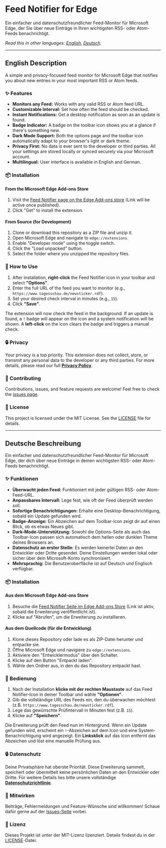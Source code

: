 # Feed Notifier for Edge

Ein einfacher und datenschutzfreundlicher Feed-Monitor für Microsoft Edge, der Sie über neue Einträge in Ihren wichtigsten RSS- oder Atom-Feeds benachrichtigt.

*Read this in other languages: [English](#english-description), [Deutsch](#deutsche-beschreibung).*

---

## English Description

A simple and privacy-focused feed monitor for Microsoft Edge that notifies you about new entries in your most important RSS or Atom feeds.



### ✨ Features

* **Monitors any Feed:** Works with any valid RSS or Atom feed URL.
* **Customizable Interval:** Set how often the feed should be checked.
* **Instant Notifications:** Get a desktop notification as soon as an update is found.
* **Badge Indicator:** A badge on the toolbar icon shows you at a glance if there's something new.
* **Dark Mode Support:** Both the options page and the toolbar icon automatically adapt to your browser's light or dark theme.
* **Privacy First:** No data is ever sent to the developer or third parties. All your settings are stored locally or synced securely via your Microsoft account.
* **Multilingual:** User interface is available in English and German.

### 📦 Installation

#### From the Microsoft Edge Add-ons Store

1.  Visit the [Feed Notifier page on the Edge Add-ons store](https://microsoftedge.microsoft.com/addons) (Link will be active once published).
2.  Click "Get" to install the extension.

#### From Source (for Development)

1.  Clone or download this repository as a ZIP file and unzip it.
2.  Open Microsoft Edge and navigate to `edge://extensions`.
3.  Enable "Developer mode" using the toggle switch.
4.  Click the "Load unpacked" button.
5.  Select the folder where you unzipped the repository files.

### 🚀 How to Use

1.  After installation, **right-click** the Feed Notifier icon in your toolbar and select **"Options"**.
2.  Enter the full URL of the feed you want to monitor (e.g., `https://www.tagesschau.de/newsticker.rdf`).
3.  Set your desired check interval in minutes (e.g., `15`).
4.  Click **"Save"**.

The extension will now check the feed in the background. If an update is found, a `!` badge will appear on the icon and a system notification will be shown. A **left-click** on the icon clears the badge and triggers a manual check.

### 🔒 Privacy

Your privacy is a top priority. This extension does not collect, store, or transmit any personal data to the developer or any third parties. For more details, please read our full **[Privacy Policy](PRIVACY.md)**.

### 🤝 Contributing

Contributions, issues, and feature requests are welcome! Feel free to check the [issues page](https://github.com/maiklindner/feefier/issues).

### 📜 License

This project is licensed under the MIT License. See the [LICENSE](LICENSE) file for details.

---

## Deutsche Beschreibung

Ein einfacher und datenschutzfreundlicher Feed-Monitor für Microsoft Edge, der dich über neue Einträge in deinen wichtigsten RSS- oder Atom-Feeds benachrichtigt.



### ✨ Funktionen

* **Überwacht jeden Feed:** Funktioniert mit jeder gültigen RSS- oder Atom-Feed-URL.
* **Anpassbares Intervall:** Lege fest, wie oft der Feed überprüft werden soll.
* **Sofortige Benachrichtigungen:** Erhalte eine Desktop-Benachrichtigung, sobald ein Update gefunden wird.
* **Badge-Anzeige:** Ein Abzeichen auf dem Toolbar-Icon zeigt dir auf einen Blick, ob es etwas Neues gibt.
* **Dark-Mode-Unterstützung:** Sowohl die Options-Seite als auch das Toolbar-Icon passen sich automatisch dem hellen oder dunklen Theme deines Browsers an.
* **Datenschutz an erster Stelle:** Es werden keinerlei Daten an den Entwickler oder Dritte gesendet. Deine Einstellungen werden lokal oder sicher über dein Microsoft-Konto synchronisiert.
* **Mehrsprachig:** Die Benutzeroberfläche ist auf Deutsch und Englisch verfügbar.

### 📦 Installation

#### Aus dem Microsoft Edge Add-ons Store

1.  Besuche die [Feed Notifier Seite im Edge Add-ons Store](https://microsoftedge.microsoft.com/addons) (Link ist aktiv, sobald die Erweiterung veröffentlicht ist).
2.  Klicke auf "Abrufen", um die Erweiterung zu installieren.

#### Aus dem Quellcode (für die Entwicklung)

1.  Klone dieses Repository oder lade es als ZIP-Datei herunter und entpacke sie.
2.  Öffne Microsoft Edge und navigiere zu `edge://extensions`.
3.  Aktiviere den "Entwicklermodus" über den Schalter.
4.  Klicke auf den Button "Entpackt laden".
5.  Wähle den Ordner aus, in den du das Repository entpackt hast.

### 🚀 Bedienung

1.  Nach der Installation **klicke mit der rechten Maustaste** auf das Feed Notifier-Icon in deiner Toolbar und wähle **"Optionen"**.
2.  Gib die vollständige URL des Feeds ein, den du überwachen möchtest (z.B. `https://www.tagesschau.de/newsticker.rdf`).
3.  Lege das gewünschte Prüfintervall in Minuten fest (z.B. `15`).
4.  Klicke auf **"Speichern"**.

Die Erweiterung prüft den Feed nun im Hintergrund. Wenn ein Update gefunden wird, erscheint ein `!`-Abzeichen auf dem Icon und eine System-Benachrichtigung wird angezeigt. Ein **Linksklick** auf das Icon entfernt das Abzeichen und löst eine manuelle Prüfung aus.

### 🔒 Datenschutz

Deine Privatsphäre hat oberste Priorität. Diese Erweiterung sammelt, speichert oder übermittelt keine persönlichen Daten an den Entwickler oder Dritte. Für weitere Details lies bitte unsere vollständige **[Datenschutzrichtlinie](PRIVACY.md)**.

### 🤝 Mitwirken

Beiträge, Fehlermeldungen und Feature-Wünsche sind willkommen! Schaue dafür gerne auf der [Issues-Seite](https://github.com/maiklindner/feefier/issues) vorbei.

### 📜 Lizenz

Dieses Projekt ist unter der MIT-Lizenz lizenziert. Details findest du in der [LICENSE](LICENSE)-Datei.
